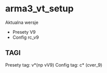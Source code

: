 # arma3_vt_setup

Aktualna wersje

- Presety V9
- Config rc_v9

## TAGI

Presety tag: v*(np vV9)
Config tag: c* (cver_9)
